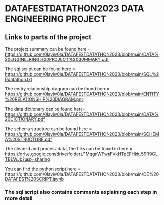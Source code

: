 # DATAFESTDATATHON2023 DATA ENGINEERING PROJECT
## Links to parts of the project
The project summary can be found here = https://github.com/0layiw0la/DATAFESTDATATHON2023/blob/main/DATA%20ENGINEERING%20PROJECT%20SUMMARY.pdf

The sql script can be found here = https://github.com/0layiw0la/DATAFESTDATATHON2023/blob/main/SQL%20datathon.txt

The entity relationship diagram can be found here=  https://github.com/0layiw0la/DATAFESTDATATHON2023/blob/main/ENTITY%20RELATIONSHIP%20DIAGRAM.png

The data dictionary can be found here= https://github.com/0layiw0la/DATAFESTDATATHON2023/blob/main/DATA%20DICTIONARY.pdf

The schema structure can be found here = https://github.com/0layiw0la/DATAFESTDATATHON2023/blob/main/SCHEMA%20STRUCTURE.pdf

The cleaned and process data, the files can be found in here = https://drive.google.com/drive/folders/1MqgnWFwnFVkHTpEFHkh_59R9GLTBLWJb?usp=sharing

You can find the python script here = https://github.com/0layiw0la/DATAFESTDATATHON2023/blob/main/DE%20DATAFEST%20SCRIPT.ipynb

### The sql script also contains comments explaining each step in more detail
